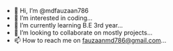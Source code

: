 - 👋 Hi, I’m @mdfauzaan786
- 👀 I’m interested in coding...
- 🌱 I’m currently learning B.E 3rd year...
- 💞️ I’m looking to collaborate on mostly projects...
- 📫 How to reach me on fauzaanmd786@gmail.com...

<!---
mdfauzaan786/mdfauzaan786 is a ✨ special ✨ repository because its `README.md` (this file) appears on your GitHub profile.
You can click the Preview link to take a look at your changes.
--->
